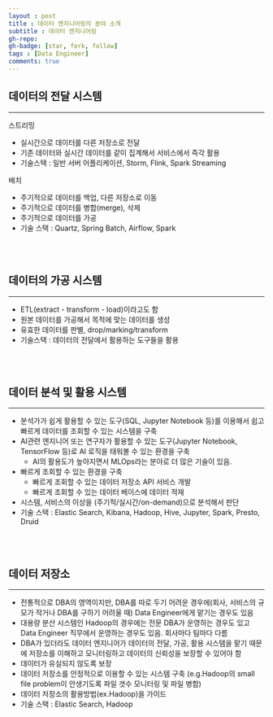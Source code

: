 ```yaml
---
layout : post
title : 데이터 엔지니어링의 분야 소개
subtitle : 데이터 엔지니어링
gh-repo: 
gh-badge: [star, fork, follow]
tags : [Data Engineer]
comments: true
---
```

## 데이터의 전달 시스템
***
스트리밍
- 실시간으로 데이터를 다른 저장소로 전달
- 기존 데이터와 실시간 데이터를 같이 집계해서 서비스에서 즉각 활용
- 기술스택 : 일반 서버 어플리케이션, Storm, Flink, Spark Streaming

배치
- 주기적으로 데이터를 백업, 다른 저장소로 이동
- 주기적으로 데이터를 병합(merge), 삭제
- 주기적으로 데이터를 가공
- 기술 스택 : Quartz, Spring Batch, Airflow, Spark  
<br>
<br>

## 데이터의 가공 시스템
***
- ETL(extract - transform - load)이라고도 함
- 원본 데이터를 가공해서 목적에 맞는 데이터를 생성
- 유효한 데이터를 판별, drop/marking/transform
- 기술스택 : 데이터의 전달에서 활용하는 도구들을 활용
<br>
<br>

## 데이터 분석 및 활용 시스템
***
- 분석가가 쉽게 활용할 수 있는 도구(SQL, Jupyter Notebook 등)를 이용해서 쉽고 빠르게 데이터를 조회할 수 있는 시스템을 구축
- AI관련 엔지니어 또는 연구자가 활용할 수 있는 도구(Jupyter Notebook, TensorFlow 등)로 AI 로직을 태워볼 수 있는 환경을 구축
    - AI의 활용도가 높아지면서 MLOps라는 분야로 더 많은 기술이 있음.
- 빠르게 조회할 수 있는 환경을 구축
    - 빠르게 조회할 수 있는 데이터 저장소 API 서비스 개발
    - 빠르게 조회할 수 있는 데이터 베이스에 데이터 적재
- 시스템, 서비스의 이상을 (주기적/실시간/on-demand)으로 분석해서 판단
- 기술 스택 : Elastic Search, Kibana, Hadoop, Hive, Jupyter, Spark, Presto, Druid
<br>
<br>

## 데이터 저장소
***
- 전통적으로 DBA의 영역이지만, DBA를 따로 두기 어려운 경우에(회사, 서비스의 규모가 작거나 DBA를 구하기 어려울 때) Data Engineer에게 맡기는 경우도 있음
- 대용량 분산 시스템인 Hadoop의 경우에는 전문 DBA가 운영하는 경우도 있고 Data Engineer 직무에서 운영하는 경우도 있음. 회사마다 팀마다 다름
- DBA가 있더라도 데이터 엔지니어가 데이터의 전달, 가공, 활용 시스템을 맡기 때문에 저장소를 이해하고 모니터링하고 데이터의 신뢰성을 보장할 수 있어야 함
- 데이터가 유실되지 않도록 보장
- 데이터 저장소를 안정적으로 이용할 수 있는 시스템 구축 (e.g.Hadoop의 small file problem이 안생기도록 파일 갯수 모니터링 및 파일 병합)
- 데이터 저장소의 활용방법(ex.Hadoop)을 가이드
- 기술 스택 : Elastic Search, Hadoop
